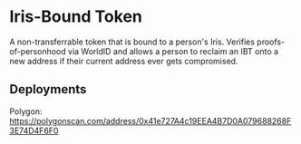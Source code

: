 # Iris-Bound Token

A non-transferrable token that is bound to a person's Iris. Verifies proofs-of-personhood via WorldID and allows a person to reclaim an IBT onto a new address if their current address ever gets compromised.

## Deployments

Polygon: https://polygonscan.com/address/0x41e727A4c19EEA4B7D0A079688268F3E74D4F6F0
